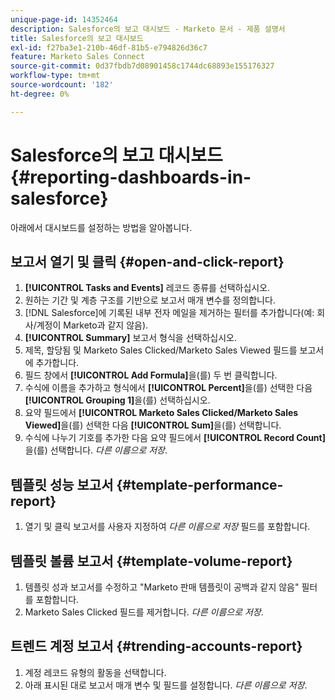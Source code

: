 ```yaml
---
unique-page-id: 14352464
description: Salesforce의 보고 대시보드 - Marketo 문서 - 제품 설명서
title: Salesforce의 보고 대시보드
exl-id: f27ba3e1-210b-46df-81b5-e794826d36c7
feature: Marketo Sales Connect
source-git-commit: 0d37fbdb7d08901458c1744dc68893e155176327
workflow-type: tm+mt
source-wordcount: '182'
ht-degree: 0%

---
```


# Salesforce의 보고 대시보드 {#reporting-dashboards-in-salesforce}

아래에서 대시보드를 설정하는 방법을 알아봅니다.

## 보고서 열기 및 클릭 {#open-and-click-report}

1. **[!UICONTROL Tasks and Events]** 레코드 종류를 선택하십시오.
1. 원하는 기간 및 계층 구조를 기반으로 보고서 매개 변수를 정의합니다.
1. [!DNL Salesforce]에 기록된 내부 전자 메일을 제거하는 필터를 추가합니다(예: 회사/계정이 Marketo과 같지 않음).
1. **[!UICONTROL Summary]** 보고서 형식을 선택하십시오.
1. 제목, 할당됨 및 Marketo Sales Clicked/Marketo Sales Viewed 필드를 보고서에 추가합니다.
1. 필드 창에서 **[!UICONTROL Add Formula]**&#x200B;을(를) 두 번 클릭합니다.
1. 수식에 이름을 추가하고 형식에서 **[!UICONTROL Percent]**&#x200B;을(를) 선택한 다음 **[!UICONTROL Grouping 1]**&#x200B;을(를) 선택하십시오.
1. 요약 필드에서 **[!UICONTROL Marketo Sales Clicked/Marketo Sales Viewed]**&#x200B;을(를) 선택한 다음 **[!UICONTROL Sum]**&#x200B;을(를) 선택합니다.
1. 수식에 나누기 기호를 추가한 다음 요약 필드에서 **[!UICONTROL Record Count]**&#x200B;을(를) 선택합니다. _다른 이름으로 저장_.

## 템플릿 성능 보고서 {#template-performance-report}

1. 열기 및 클릭 보고서를 사용자 지정하여 _다른 이름으로 저장_ 필드를 포함합니다.

## 템플릿 볼륨 보고서 {#template-volume-report}

1. 템플릿 성과 보고서를 수정하고 &quot;Marketo 판매 템플릿이 공백과 같지 않음&quot; 필터를 포함합니다.
1. Marketo Sales Clicked 필드를 제거합니다. _다른 이름으로 저장_.

## 트렌드 계정 보고서 {#trending-accounts-report}

1. 계정 레코드 유형의 활동을 선택합니다.
1. 아래 표시된 대로 보고서 매개 변수 및 필드를 설정합니다. _다른 이름으로 저장_.
